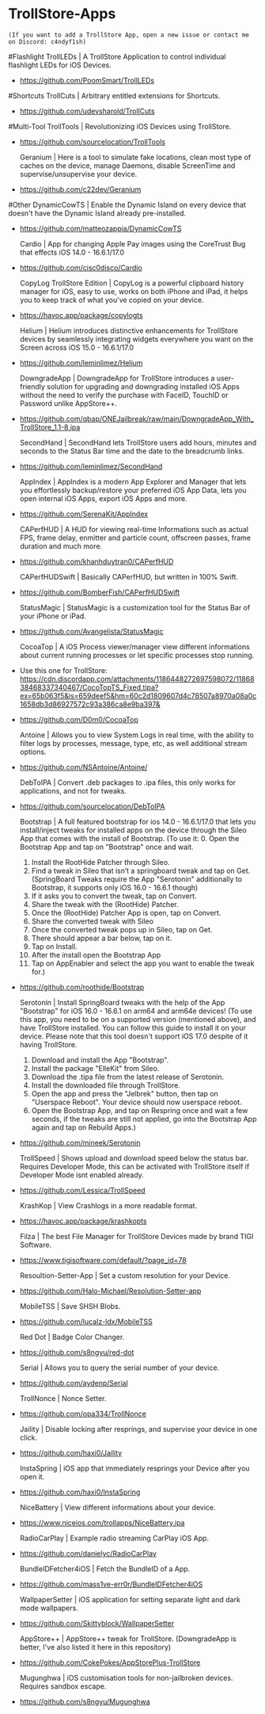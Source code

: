 # TrollStore-Apps
    (If you want to add a TrollStore App, open a new issue or contact me on Discord: c4ndyf1sh)

 #Flashlight
    TrollLEDs | A TrollStore Application to control individual flashlight LEDs for iOS Devices.
- https://github.com/PoomSmart/TrollLEDs

 #Shortcuts
    TrollCuts | Arbitrary entitled extensions for Shortcuts.
- https://github.com/udevsharold/TrollCuts

 #Multi-Tool
    TrollTools | Revolutionizing iOS Devices using TrollStore.
- https://github.com/sourcelocation/TrollTools

  Geranium | Here is a tool to simulate fake locations, clean most type of caches on the device, manage Daemons, disable ScreenTime and supervise/unsupervise your device.
- https://github.com/c22dev/Geranium

 #Other
    DynamicCowTS | Enable the Dynamic Island on every device that doesn't have the Dynamic Island already pre-installed.
- https://github.com/matteozappia/DynamicCowTS

    Cardio | App for changing Apple Pay images using the CoreTrust Bug that effects iOS 14.0 - 16.6.1/17.0
- https://github.com/cisc0disco/Cardio

    CopyLog TrollStore Edition | CopyLog is a powerful clipboard history manager for iOS, easy to use, works on both iPhone and iPad, it helps you to keep track of what you've copied on your device.
- https://havoc.app/package/copylogts

    Helium | Helium introduces distinctive enhancements for TrollStore devices by seamlessly integrating widgets everywhere you want on the Screen across iOS 15.0 - 16.6.1/17.0
- https://github.com/leminlimez/Helium

    DowngradeApp | DowngradeApp for TrollStore introduces a user-friendly solution for upgrading and downgrading installed iOS Apps without the need to verify the purchase with FaceID, TouchID or Password unlike AppStore++.
- https://github.com/qbap/ONEJailbreak/raw/main/DowngradeApp_With_TrollStore_1.1-8.ipa

    SecondHand | SecondHand lets TrollStore users add hours, minutes and seconds to the Status Bar time and the date to the breadcrumb links.
- https://github.com/leminlimez/SecondHand

    AppIndex | AppIndex is a modern App Explorer and Manager that lets you effortlessly backup/restore your preferred iOS App Data, lets you open internal iOS Apps, export iOS Apps and more.
- https://github.com/SerenaKit/AppIndex

    CAPerfHUD | A HUD for viewing real-time Informations such as actual FPS, frame delay, enmitter and particle count, offscreen passes, frame duration and much more.
- https://github.com/khanhduytran0/CAPerfHUD

    CAPerfHUDSwift | Basically CAPerfHUD, but written in 100% Swift.
- https://github.com/BomberFish/CAPerfHUDSwift

    StatusMagic | StatusMagic is a customization tool for the Status Bar of your iPhone or iPad.
- https://github.com/Avangelista/StatusMagic

    CocoaTop | A iOS Process viewer/manager view different informations about current running processes or let specific processes stop running.
- Use this one for TrollStore: https://cdn.discordapp.com/attachments/1186448272697598072/1186838468337340467/CocoTopTS_Fixed.tipa?ex=65b063f5&is=659deef5&hm=60c2d1809607d4c78507a8970a08a0c1658db3d86927572c93a386ca8e9ba397&
- https://github.com/D0m0/CocoaTop

    Antoine | Allows you to view System Logs in real time, with the ability to filter logs by processes, message, type, etc, as well additional stream options.
- https://github.com/NSAntoine/Antoine/

    DebToIPA | Convert .deb packages to .ipa files, this only works for applications, and not for tweaks.
- https://github.com/sourcelocation/DebToIPA

    Bootstrap | A full featured bootstrap for ios 14.0 - 16.6.1/17.0 that lets you install/inject tweaks for installed apps on the device through the Sileo App that comes with the install of Bootstrap.
    (To use it:
    0. Open the Bootstrap App and tap on "Bootstrap" once and wait.
    1. Install the RootHide Patcher through Sileo.
    2. Find a tweak in Sileo that isn’t a springboard tweak and tap on Get. (SpringBoard Tweaks require the App "Serotonin" additionally to Bootstrap, it supports only iOS 16.0 - 16.6.1 though)
    3. If it asks you to convert the tweak, tap on Convert.
    4. Share the tweak with the (RootHide) Patcher.
    5. Once the (RootHide) Patcher App is open, tap on Convert.
    6. Share the converted tweak with Sileo
    7. Once the converted tweak pops up in Sileo, tap on Get.
    8. There should appear a bar below, tap on it.
    9. Tap on Install.
    10. After the install open the Bootstrap App
    11. Tap on AppEnabler and select the app you want to enable the tweak for.)
- https://github.com/roothide/Bootstrap

    Serotonin | Install SpringBoard tweaks with the help of the App "Bootstrap" for iOS 16.0 - 16.6.1 on arm64 and arm64e devices!
    (To use this app, you need to be on a supported version (mentioned above), and have TrollStore installed. You can follow this guide to install it on your device. Please note that this tool doesn't support iOS 17.0 despite of it having TrollStore.
    1. Download and install the App "Bootstrap".
    2. Install the package "ElleKit" from Sileo.
    3. Download the .tipa file from the latest release of Serotonin.
    4. Install the downloaded file through TrollStore.
    5. Open the app and press the "Jelbrek" button, then tap on "Userspace Reboot". Your device should now userspace reboot.
    6. Open the Bootstrap App, and tap on Respring once and wait a few seconds, if the tweaks are still not applied, go into the Bootstrap App again and tap on Rebuild Apps.)
- https://github.com/mineek/Serotonin

    TrollSpeed | Shows upload and download speed below the status bar. Requires Developer Mode, this can be activated with TrollStore itself if Developer Mode isnt enabled already.
- https://github.com/Lessica/TrollSpeed

    KrashKop | View Crashlogs in a more readable format.
- https://havoc.app/package/krashkopts

    Filza | The best File Manager for TrollStore Devices made by brand TIGI Software.
- https://www.tigisoftware.com/default/?page_id=78

    Resoultion-Setter-App | Set a custom resolution for your Device.
- https://github.com/Halo-Michael/Resolution-Setter-app

    MobileTSS | Save SHSH Blobs.
- https://github.com/lucaIz-ldx/MobileTSS

    Red Dot | Badge Color Changer.
- https://github.com/s8ngyu/red-dot

    Serial | Allows you to query the serial number of your device.
- https://github.com/aydenp/Serial

    TrollNonce | Nonce Setter.
- https://github.com/opa334/TrollNonce

    Jaility | Disable locking after resprings, and supervise your device in one click.
- https://github.com/haxi0/Jaility

    InstaSpring | iOS app that immediately resprings your Device after you open it.
- https://github.com/haxi0/InstaSpring

    NiceBattery | View different informations about your device.
- https://www.niceios.com/trollapps/NiceBattery.ipa

    RadioCarPlay | Example radio streaming CarPlay iOS App.
- https://github.com/danielyc/RadioCarPlay

    BundleIDFetcher4iOS | Fetch the BundleID of a App.
- https://github.com/mass1ve-err0r/BundleIDFetcher4iOS

    WallpaperSetter | iOS application for setting separate light and dark mode wallpapers.
- https://github.com/Skittyblock/WallpaperSetter

    AppStore++ | AppStore++ tweak for TrollStore. (DowngradeApp is better, I've also listed it here in this repository)
- https://github.com/CokePokes/AppStorePlus-TrollStore

    Mugunghwa | iOS customisation tools for non-jailbroken devices. Requires sandbox escape.
- https://github.com/s8ngyu/Mugunghwa

